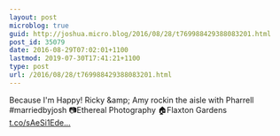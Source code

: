 ```yaml
---
layout: post
microblog: true
guid: http://joshua.micro.blog/2016/08/28/t769988429388083201.html
post_id: 35079
date: 2016-08-29T07:02:01+1100
lastmod: 2019-07-30T17:41:21+1100
type: post
url: /2016/08/28/t769988429388083201.html
---
```

Because I'm Happy! Ricky &amp;amp; Amy rockin the aisle with Pharrell #marriedbyjosh 📷Ethereal Photography 🏠Flaxton Gardens [t.co/sAeSi1Ede...](https://t.co/sAeSi1Edek)
